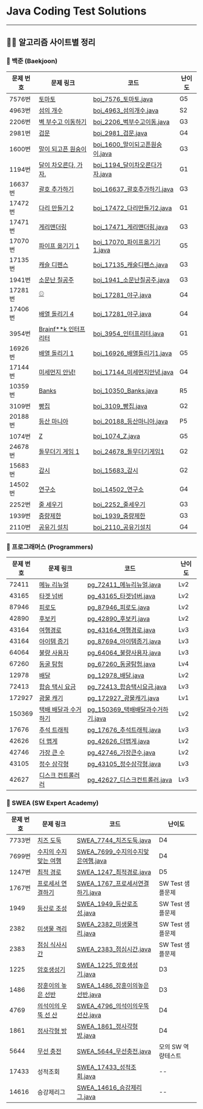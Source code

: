 # Java Coding Test Solutions 
---
## 👨‍💻 알고리즘 사이트별 정리
### 📌 백준 (Baekjoon)
| 문제 번호 | 문제 링크 | 코드 | 난이도 |
|----------|----------|------|------|
| 7576번 | [토마토](https://www.acmicpc.net/problem/7576) | [boj_7576_토마토.java](src/baekjoon/boj_7576_토마토.java) | G5 |
| 4963번 | [섬의 개수](https://www.acmicpc.net/problem/4963) | [boj_4963_섬의개수.java](src/baekjoon/boj_4963_섬의개수.java) | S2 |
| 2206번 | [벽 부수고 이동하기](https://www.acmicpc.net/problem/2206) | [boj_2206_벅부수고이동.java](src/baekjoon/boj_2206_벅부수고이동.java) | G3 |
| 2981번 | [검문](https://www.acmicpc.net/problem/2981) | [boj_2981_검문.java](src/baekjoon/boj_2981_검문.java) | G4 |
| 1600번 | [말이 되고픈 원숭이](https://www.acmicpc.net/problem/1600) | [boj_1600_말이되고픈원숭이.java](src/baekjoon/boj_1600_말이되고픈원숭이.java) | G3 |
| 1194번 | [달이 차오른다, 가자.](https://www.acmicpc.net/problem/1194) | [boj_1194_달이차오른다가자.java](src/baekjoon/boj_1194_달이차오른다가자.java) | G1 |
| 16637번 | [괄호 추가하기](https://www.acmicpc.net/problem/16637) | [boj_16637_괄호추가하기.java](src/baekjoon/boj_16637_괄호추가하기.java) | G3 |
| 17472번 | [다리 만들기 2](https://www.acmicpc.net/problem/17472) | [boj_17472_다리만들기2.java](src/baekjoon/boj_17472_다리만들기2.java) | G1 |
| 17471번 | [게리맨더링](https://www.acmicpc.net/problem/17471) | [boj_17471_게리맨더링.java](src/baekjoon/boj_17471_게리맨더링.java) | G3 |
| 17070번 | [파이프 옮기기 1](https://www.acmicpc.net/problem/17070) | [boj_17070_파이프옮기기1.java](src/baekjoon/boj_17070_파이프옮기기1.java) | G5 |
| 17135번 | [캐슬 디펜스](https://www.acmicpc.net/problem/17135) | [boj_17135_캐술디펜스.java](src/baekjoon/boj_17135_캐술디펜스.java) | G3 |
| 1941번 | [소문난 칠공주](https://www.acmicpc.net/problem/1941) | [boj_1941_소문난칠공주.java](src/baekjoon/boj_1941_소문난칠공주.java) | G3 |
| 17281번 | [⚾](https://www.acmicpc.net/problem/17281) | [boj_17281_야구.java](src/baekjoon/boj_17281_야구.java) | G4 |
| 17406번 | [배열 돌리기 4](https://www.acmicpc.net/problem/17406) | [boj_17281_야구.java](src/baekjoon/boj_17406_배열돌리기4.java) | G4 |
| 3954번 | [Brainf**k 인터프리터](https://www.acmicpc.net/problem/39546) | [boj_3954_인터프리터.java](src/baekjoon/boj_3954_인터프리터.java) | G1 |
| 16926번 | [배열 돌리기 1](https://www.acmicpc.net/problem/16926) | [boj_16926_배열돌리기1.java](src/baekjoon/boj_16926_배열돌리기1.java) | G5 |
| 17144번 | [미세먼지 안녕!](https://www.acmicpc.net/problem/17144) | [boj_17144_미세먼지안녕.java](src/baekjoon/boj_17144_미세먼지안녕.java) | G4 |
| 10359번 | [Banks](https://www.acmicpc.net/problem/10350) | [boj_10350_Banks.java](src/baekjoon/boj_10350_Banks.java) | R5 |
| 3109번 | [빵집](https://www.acmicpc.net/problem/3109) | [boj_3109_빵집.java](src/baekjoon/boj_3109_빵집.java) | G2 |
| 20188번 | [등산 마니아](https://www.acmicpc.net/problem/20188) | [boj_20188_등산마니아.java](src/baekjoon/boj_20188_등산마니아.java) | P5 |
| 1074번 | [Z](https://www.acmicpc.net/problem/1074) | [boj_1074_Z.java](src/baekjoon/boj_1074_Z.java) | G5 |
| 24678번 | [돌무더기 게임 1](https://www.acmicpc.net/problem/24678) | [boj_24678_돌무더기게임1](src/baekjoon/boj_24678_돌무더기게임1) | G2 |
| 15683번 | [감시](https://www.acmicpc.net/problem/15683) | [boj_15683_감시](src/baekjoon/boj_15683_감시) | G2 |
| 14502번 | [연구소](https://www.acmicpc.net/problem/14502) | [boj_14502_연구소](src/baekjoon/boj_14502_연구소) | G4 |
| 2252번 | [줄 세우기](https://www.acmicpc.net/problem/2252) | [boj_2252_줄세우기](src/baekjoon/boj_2252_줄세우기) | G3 |
| 1939번 | [중량제한](https://www.acmicpc.net/problem/1939) | [boj_1939_중량제한](src/baekjoon/boj_1939_중량제한) | G3 |
| 2110번 | [공유기 설치](https://www.acmicpc.net/problem/2110) | [boj_2110_공유기설치](src/baekjoon/boj_2110_공유기설치) | G4 |


### 📌 프로그래머스 (Programmers)
| 문제 번호 | 문제 링크 | 코드 | 난이도 |
|----------|----------|------|------|
| 72411 | [메뉴 리뉴얼](https://school.programmers.co.kr/learn/courses/30/lessons/72411) | [pg_72411_메뉴리뉴얼.java](src/Programmers/pg_72411_메뉴리뉴얼.java) | Lv2 |
| 43165 | [타겟 넘버](https://school.programmers.co.kr/learn/courses/30/lessons/43165) | [pg_43165_타겟넘버.java](src/Programmers/pg_43165_타겟넘버.java) | Lv2 |
| 87946 | [피로도](https://school.programmers.co.kr/learn/courses/30/lessons/87946) | [pg_87946_피로도.java](src/Programmers/pg_87946_피로도.java) | Lv2 |
| 42890 | [후보키](https://school.programmers.co.kr/learn/courses/30/lessons/42890) | [pg_42890_후보키.java](src/Programmers/pg_42890_후보키.java) | Lv2 |
| 43164 | [여행경로](https://school.programmers.co.kr/learn/courses/30/lessons/43164) | [pg_43164_여행경로.java](src/Programmers/pg_43164_여행경로.java) | Lv3 |
| 43164 | [아이템 줍기](https://school.programmers.co.kr/learn/courses/30/lessons/87694) | [pg_87694_아이템줍기.java](src/Programmers/pg_87694_아이템줍기.java) | Lv3 |
| 64064 | [불량 사용자](https://school.programmers.co.kr/learn/courses/30/lessons/64064) | [pg_64064_불량사용자.java](src/Programmers/pg_64064_불량사용자.java) | Lv3 |
| 67260 | [동굴 탐험](https://school.programmers.co.kr/learn/courses/30/lessons/67260) | [pg_67260_동굴탐험.java](src/Programmers/pg_67260_동굴탐험.java) | Lv4 |
| 12978 | [배달](https://school.programmers.co.kr/learn/courses/30/lessons/12978) | [pg_12978_배달.java](src/Programmers/pg_12978_배달.java) | Lv2 |
| 72413 | [합승 택시 요금](https://school.programmers.co.kr/learn/courses/30/lessons/72413) | [pg_72413_합승택시요금.java](src/Programmers/pg_72413_합승택시요금.java) | Lv3 |
| 172927 | [광물 캐기](https://school.programmers.co.kr/learn/courses/30/lessons/172927) | [pg_172927_광물캐기.java](src/Programmers/pg_172927_광물캐기.java) | Lv1 |
| 150369 | [택배 배달과 수거하기](https://school.programmers.co.kr/learn/courses/30/lessons/150369) | [pg_150369_택배배달과수거하기.java](src/Programmers/pg_150369_택배배달과수거하기.java) | Lv2 |
| 17676 | [추석 트래픽](https://school.programmers.co.kr/learn/courses/30/lessons/17676) | [pg_17676_추석트래픽.java](src/Programmers/pg_17676_추석트래픽.java) | Lv3 |
| 42626 | [더 맵게](https://school.programmers.co.kr/learn/courses/30/lessons/42626) | [pg_42626_더맵게.java](src/Programmers/pg_42626_더맵게.java) | Lv2 |
| 42746 | [가장 큰 수](https://school.programmers.co.kr/learn/courses/30/lessons/42746) | [pg_42746_가장큰수.java](src/Programmers/pg_42746_가장큰수.java) | Lv2 |
| 43105 | [정수 삼각형](https://school.programmers.co.kr/learn/courses/30/lessons/43105) | [pg_43105_정수삼각형.java](src/Programmers/pg_43105_정수삼각형.java) | Lv3 |
| 42627 | [디스크 컨트롤러러](https://school.programmers.co.kr/learn/courses/30/lessons/42627) | [pg_42627_디스크컨트롤러.java](src/Programmers/pg_42627_디스크컨트롤러.java) | Lv3 |




### 📌 SWEA (SW Expert Academy)
| 문제 번호 | 문제 링크 | 코드 | 난이도 |
|----------|----------|------|------|
| 7733번 | [치즈 도둑](https://swexpertacademy.com/main/code/problem/problemDetail.do?contestProbId=AWrDOdQqRCUDFARG) | [SWEA_7744_치즈도둑.java](src/SWEA/SWEA_7744_치즈도둑.java) | D4 |
| 7699번 | [수지의 수지 맞는 여행](https://swexpertacademy.com/main/code/problem/problemDetail.do?contestProbId=AWqUzj0arpkDFARG) | [SWEA_7699_수지의수지맞은여행.java](src/SWEA/SWEA_7699_수지의수지맞은여행.java) | D4 |
| 1247번 | [최적 경로](https://swexpertacademy.com/main/code/problem/problemSolver.do?contestProbId=AV15OZ4qAPICFAYD) | [SWEA_1247_최적경로.java](src/SWEA/SWEA_1247_최적경로.java) | D5 |
| 1767번 | [프로세서 연결하기](https://swexpertacademy.com/main/code/problem/problemDetail.do?contestProbId=AV4suNtaXFEDFAUf#none) | [SWEA_1767_프로세서연결하기.java](src/SWEA/SWEA_1767_프로세서연결하기.java) | SW Test 샘플문제 |
| 1949 | [등산로 조성](https://swexpertacademy.com/main/code/problem/problemDetail.do?contestProbId=AV5PoOKKAPIDFAUq) | [SWEA_1949_등산로조성.java](src/SWEA/SWEA_1949_등산로조성.java) | SW Test 샘플문제 |
| 2382 | [미생물 격리](https://swexpertacademy.com/main/code/problem/problemDetail.do?contestProbId=AV597vbqAH0DFAVl&) | [SWEA_2382_미생물격리.java](src/SWEA/SWEA_2382_미생물격리.java) | SW Test 샘플문제 |
| 2383 | [점심 식사시간](https://swexpertacademy.com/main/code/problem/problemDetail.do?contestProbId=AV5-BEE6AK0DFAVl&) | [SWEA_2383_점심시간.java](src/SWEA/SWEA_2383_점심시간.java) | SW Test 샘플문제 |
| 1225 | [암호생성기](https://swexpertacademy.com/main/code/problem/problemDetail.do?contestProbId=AV14uWl6AF0CFAYD) | [SWEA_1225_암호생성기.java](src/SWEA/SWEA_1225_암호생성기.java) | D3 |
| 1486 | [장훈이의 높은 선반](https://swexpertacademy.com/main/code/problem/problemDetail.do?contestProbId=AV2b7Yf6ABcBBASw) | [SWEA_1486_장훈이의높은선반.java](src/SWEA/SWEA_1486_장훈이의높은선반.java) | D3 |
| 4769 | [의석이의 우뚝 선 산](https://swexpertacademy.com/main/code/problem/problemDetail.do?contestProbId=AWS2h6AKBCoDFAVT) | [SWEA_4796_의석이의우뚝선산.java](src/SWEA/SWEA_4796_의석이의우뚝선산.java) | D4 |
| 1861 | [정사각형 방](https://swexpertacademy.com/main/code/problem/problemDetail.do?contestProbId=AV5LtJYKDzsDFAXc) | [SWEA_1861_정사각형방.java](src/Programmers/SWEA_1861_정사각형방.java) | D4 |
| 5644 | [무선 충전](https://swexpertacademy.com/main/code/problem/problemDetail.do?contestProbId=AWXRDL1aeugDFAUo) | [SWEA_5644_무선충전.java](src/Programmers/SWEA_1861_정사각형방.java) | 모의 SW 역량테스트 |
| 17433 | 성적조회 | [SWEA_17433_성적조회.java](src/Programmers/SWEA_17433_성적조회.java) | -- |
| 14616 | 승강제리그 | [SWEA_14616_승강제리그.java](src/Programmers/SWEA_14616_승강제리그.java) | -- |